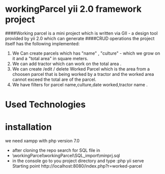 # workingParcel yii 2.0 framework project
####Working parcel is a mini project which is written via GII - a design tool provided by yii 2.0 which can generate 
####CRUD operations the project itself has the following implemented:
1. We Can create parcels which has "name" , "culture" - which we grow on it and a "total area" in square meters.
2. We can add tractor which can work on the total area .
3. We can create /edit / delete Worked Parcel which is the area from a choosen parcel that is being worked by a tractor 
and the worked area cannot exceed the total are of the parcel. 
4. We have filters for parcel name,culture,date worked,tractor name .
# Used Technologies
# installation 
we need xampp with php version 7.0 
* after cloning the repo search for SQL file in
* \workingParcel\workingParcel\SQL_import\minprj.sql
* in the console go to you project directory and type :php yii serve
Starting point
http://localhost:8080/index.php?r=worked-parcel
